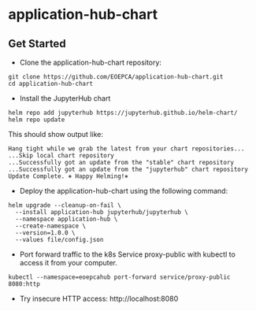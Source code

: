 # application-hub-chart

## Get Started

- Clone the application-hub-chart repository:
```
git clone https://github.com/EOEPCA/application-hub-chart.git
cd application-hub-chart
```

- Install the JupyterHub chart 
```
helm repo add jupyterhub https://jupyterhub.github.io/helm-chart/
helm repo update
```
  This should show output like:
```
Hang tight while we grab the latest from your chart repositories...
...Skip local chart repository
...Successfully got an update from the "stable" chart repository
...Successfully got an update from the "jupyterhub" chart repository
Update Complete. ⎈ Happy Helming!⎈
```

- Deploy the application-hub-chart using the following command:
```
helm upgrade --cleanup-on-fail \
  --install application-hub jupyterhub/jupyterhub \
  --namespace application-hub \
  --create-namespace \
  --version=1.0.0 \
  --values file/config.json
```

- Port forward traffic to the k8s Service proxy-public with kubectl to access it from your computer.
```
kubectl --namespace=eoepcahub port-forward service/proxy-public 8080:http
```
- Try insecure HTTP access: http://localhost:8080


